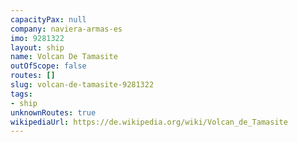 ```yaml
---
capacityPax: null
company: naviera-armas-es
imo: 9281322
layout: ship
name: Volcan De Tamasite
outOfScope: false
routes: []
slug: volcan-de-tamasite-9281322
tags:
- ship
unknownRoutes: true
wikipediaUrl: https://de.wikipedia.org/wiki/Volcan_de_Tamasite
---
```


